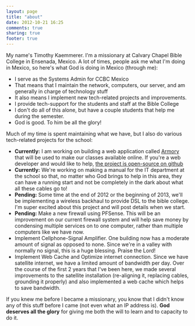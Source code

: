 ```yaml
---
layout: page
title: "about"
date: 2012-10-21 16:25
comments: true
sharing: true
footer: true
---
```


My name's Timothy Kaemmerer. I'm a missionary at Calvary Chapel Bible College in Ensenada, Mexico. A lot of times, people ask me what I'm doing in Mexico, so here's what God is doing in Mexico (through me):

 - I serve as the Systems Admin for CCBC Mexico
 - That means that I maintain the network, computers, our server, and am generally in charge of technology stuff
 - It also means I implement new tech-related projects and improvements.
 - I provide tech-support for the students and staff at the Bible College
 - I don't do all of this alone, but have a couple students that help me during the semester.
 - God is good. To him be all the glory!

Much of my time is spent maintaining what we have, but I also do various tech-related projects for the school:

 - **Currently:** I am working on building a web application called [Armory](https://gorrillamcd.github.com/Armory) that will be used to make our classes available online. If you're a web developer and would like to help, [the project is open-source on github](https://github.com/gorrillamcd/Armory)
 - **Currently:** We're working on making a manual for the IT department at the school so that, no matter who God brings to help in this area, they can have a running start and not be completely in the dark about what all these cables go to!
 - **Pending:** Some time at the end of 2012 or the beginning of 2013, we'll be implementing a wireless backhaul to provide DSL to the bible college. I'm super excited about this project and will post details when we start.
 - **Pending:** Make a new firewall using PFSense. This will be an improvement on our current firewall system and will help save money by condensing multiple services on to one computer, rather than multiple computers like we have now.
 - Implement Cellphone-Signal Amplifier. One building now has a moderate amount of signal as opposed to none. Since we're in a valley with normally no signal, this is a huge blessing. Praise the Lord!
 - Implement Web Cache and Optimize internet connection. Since we have satellite internet, we have a limited amount of bandwidth per day. Over the course of the first 2 years that I've been here, we made several improvements to the satellite installation (re-aligning it, replacing cables, grounding it properly) and also implemented a web cache which helps to save bandwidth.

If you knew me before I became a missionary, you know that I didn't know any of this stuff before I came (not even what an IP address is). **God deserves all the glory** for giving me both the will to learn and to capacity to do it.
